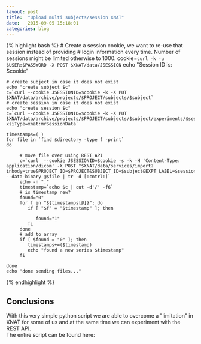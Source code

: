 ```yaml
---
layout: post
title:  "Upload multi subjects/session XNAT"
date:   2015-09-05 15:18:01 
categories: blog
---
```




{% highlight bash %}
    # Create a session cookie, we want to re-use that session instead of providing
    # login information every time. Number of sessions might be limited otherwise to 1000.
    cookie=`curl -k -u $USER:$PASSWORD -X POST $XNAT/data/JSESSION`
    echo "Session ID is: $cookie"
    
    # create subject in case it does not exist
    echo "create subject $c"
    c=`curl --cookie JSESSIONID=$cookie -k -X PUT $XNAT/data/archive/projects/$PROJECT/subjects/$subject`
    # create session in case it does not exist
    echo "create session $c"
    c=`curl --cookie JSESSIONID=$cookie -k -X PUT $XNAT/data/archive/projects/$PROJECT/subjects/$subject/experiments/$session?xsiType=xnat:mrSessionData`
    
    timestamps=( )
    for file in `find $directory -type f -print`
    do 
    
         # move file over using REST API
         c=`curl  --cookie JSESSIONID=$cookie -s -k -H 'Content-Type: application/dicom' -X POST "$XNAT/data/services/import?inbody=true&PROJECT_ID=$PROJECT&SUBJECT_ID=$subject&EXPT_LABEL=$session&prearchive=true&overwrite=append&format=DICOM&content=T1_RAW" --data-binary @$file | tr -d [:cntrl:]`
         echo -n "."
         timestamp=`echo $c | cut -d'/' -f6`
         # is timestamp new?
         found="0"
         for f in "${timestamps[@]}"; do
            if [ "$f" = "$timestamp" ]; then
    
               found="1"
            fi
         done
         # add to array
         if [ $found = "0" ]; then
            timestamps+=($timestamp)
            echo "found a new series $timestamp"
         fi
    
    done
    echo "done sending files..."
{% endhighlight %}
## Conclusions
With this very simple python script we are able to overcome a "limitation" in XNAT for some of us and at the same time we can experiment with the REST API.
<br> The entire script can be found here: 

[jekyll-gh]: https://github.com/mojombo/jekyll
[jekyll]:    http://jekyllrb.com
[xnat-site]: http://www.xnat.org/
[xnat-rest]: https://wiki.xnat.org/display/XNAT16/Using+the+XNAT+REST+API
